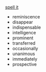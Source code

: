 <!-------------------------------------------------------->
[spell it](https://www.merriam-webster.com/games/spell-it)
<!-------------------------------------------------------->


<!----------------------->

- reminiscence
- disappear
- indispensable
- intelligence
- prominent
- transferred
- occasionally
- unanimous
- immediately
- prospective

<!----------------------->
